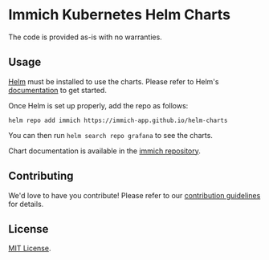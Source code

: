 # Immich Kubernetes Helm Charts

The code is provided as-is with no warranties.

## Usage

[Helm](https://helm.sh) must be installed to use the charts.
Please refer to Helm's [documentation](https://helm.sh/docs/) to get started.

Once Helm is set up properly, add the repo as follows:

```console
helm repo add immich https://immich-app.github.io/helm-charts
```

You can then run `helm search repo grafana` to see the charts.

Chart documentation is available in the [immich repository](https://github.com/immich-app/immich-charts).

## Contributing

We'd love to have you contribute! Please refer to our [contribution guidelines](https://immich.app/docs/overview/support-the-project) for details.

## License

<!-- Keep full URL links to repo files because this README syncs from main to gh-pages.  -->
[MIT License](https://github.com/immich-app/immich/blob/main/LICENSE).

